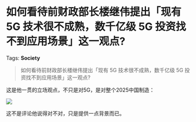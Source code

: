 # 如何看待前财政部长楼继伟提出「现有 5G 技术很不成熟，数千亿级 5G 投资找不到应用场景」这一观点?

Tags: **Society**

> 如何看待前财政部长楼继伟提出「现有 5G 技术很不成熟，数千亿级 5G 投资找不到应用场景」这一观点?

这是他一贯的立场观点，不只是对5G，是对整个2025中国制造：

![](https://pic4.zhimg.com/50/v2-70e3fd7e7ba0880e41a68ec9f7182eb8_hd.jpg?source=1940ef5c)  


这不是评论他说得对不对，只是提供一点背景而已。



